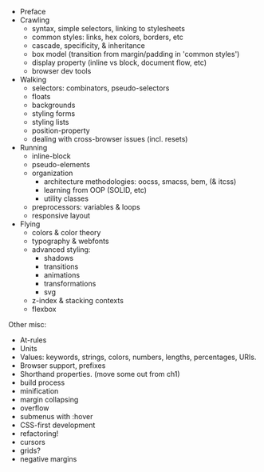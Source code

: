 * Preface
* Crawling
  * syntax, simple selectors, linking to stylesheets
  * common styles: links, hex colors, borders, etc
  * cascade, specificity, & inheritance
  * box model (transition from margin/padding in 'common styles')
  * display property (inline vs block, document flow, etc)
  * browser dev tools
* Walking
  * selectors: combinators, pseudo-selectors
  * floats
  * backgrounds
  * styling forms
  * styling lists
  * position-property
  * dealing with cross-browser issues (incl. resets)
* Running
  * inline-block
  * pseudo-elements
  * organization
    * architecture methodologies: oocss, smacss, bem, (& itcss)
    * learning from OOP (SOLID, etc)
    * utility classes
  * preprocessors: variables & loops
  * responsive layout
* Flying
  * colors & color theory
  * typography & webfonts
  * advanced styling:
    * shadows
    * transitions
    * animations
    * transformations
    * svg
  * z-index & stacking contexts
  * flexbox

Other misc:

* At-rules
* Units
* Values: keywords, strings, colors, numbers, lengths, percentages, URIs.
* Browser support, prefixes
* Shorthand properties. (move some out from ch1)
* build process
* minification
* margin collapsing
* overflow
* submenus with :hover
* CSS-first development
* refactoring!
* cursors
* grids?
* negative margins
